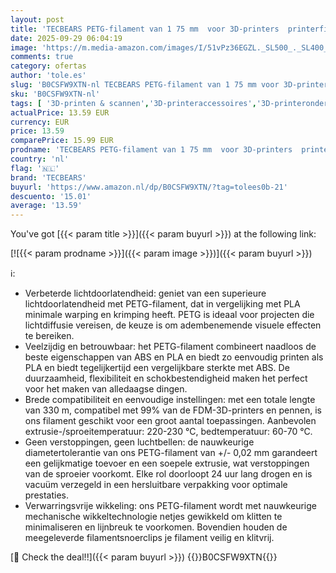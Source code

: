 ```yaml
---
layout: post
title: 'TECBEARS PETG-filament van 1 75 mm  voor 3D-printers  printerfilament met hoge taaiheid  spoel van 1 kg  +/- 0 02 mm dimensionaal  geschikt voor de meeste FDM-printers  zwart'
date: 2025-09-29 06:04:19
image: 'https://m.media-amazon.com/images/I/51vPz36EGZL._SL500_._SL400_.jpg'
comments: true
category: ofertas
author: 'tole.es'
slug: 'B0CSFW9XTN-nl TECBEARS PETG-filament van 1 75 mm voor 3D-printers...'
sku: 'B0CSFW9XTN-nl'
tags: [ '3D-printen & scannen','3D-printeraccessoires','3D-printeronderdelen & 3D-printeraccessoires','Zakelijk, industrie & wetenschap','tecbears','🇳🇱', ]
actualPrice: 13.59 EUR
currency: EUR
price: 13.59
comparePrice: 15.99 EUR
prodname: 'TECBEARS PETG-filament van 1 75 mm  voor 3D-printers  printerfilament met hoge taaiheid  spoel van 1 kg  +/- 0 02 mm dimensionaal  geschikt voor de meeste FDM-printers  zwart'
country: 'nl'
flag: '🇳🇱'
brand: 'TECBEARS'
buyurl: 'https://www.amazon.nl/dp/B0CSFW9XTN/?tag=tolees0b-21'
descuento: '15.01'
average: '13.59'
---
```


You've got [{{< param title >}}]({{< param buyurl >}}) at the following link:

[![{{< param prodname >}}]({{< param image >}})]({{< param buyurl >}})

ℹ️:

- Verbeterde lichtdoorlatendheid: geniet van een superieure lichtdoorlatendheid met PETG-filament, dat in vergelijking met PLA minimale warping en krimping heeft. PETG is ideaal voor projecten die lichtdiffusie vereisen, de keuze is om adembenemende visuele effecten te bereiken.
- Veelzijdig en betrouwbaar: het PETG-filament combineert naadloos de beste eigenschappen van ABS en PLA en biedt zo eenvoudig printen als PLA en biedt tegelijkertijd een vergelijkbare sterkte met ABS. De duurzaamheid, flexibiliteit en schokbestendigheid maken het perfect voor het maken van alledaagse dingen.
- Brede compatibiliteit en eenvoudige instellingen: met een totale lengte van 330 m, compatibel met 99% van de FDM-3D-printers en pennen, is ons filament geschikt voor een groot aantal toepassingen. Aanbevolen extrusie-/sproeitemperatuur: 220-230 °C, bedtemperatuur: 60-70 °C.
- Geen verstoppingen, geen luchtbellen: de nauwkeurige diametertolerantie van ons PETG-filament van +/- 0,02 mm garandeert een gelijkmatige toevoer en een soepele extrusie, wat verstoppingen van de sproeier voorkomt. Elke rol doorloopt 24 uur lang drogen en is vacuüm verzegeld in een hersluitbare verpakking voor optimale prestaties.
- Verwarringsvrije wikkeling: ons PETG-filament wordt met nauwkeurige mechanische wikkeltechnologie netjes gewikkeld om klitten te minimaliseren en lijnbreuk te voorkomen. Bovendien houden de meegeleverde filamentsnoerclips je filament veilig en klitvrij.

[🛒 Check the deal!!]({{< param buyurl >}})
{{<world>}}B0CSFW9XTN{{</world>}}
